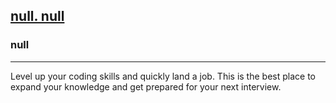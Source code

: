 <h2><a href="https://leetcode.com/contest/weekly-contest-331/problems/count-vowel-strings-in-ranges/">null. null</a></h2><h3>null</h3><hr>Level up your coding skills and quickly land a job. This is the best place to expand your knowledge and get prepared for your next interview.
